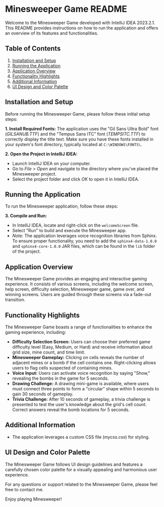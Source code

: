 # Minesweeper Game README

Welcome to the Minesweeper Game developed with IntelliJ IDEA 2023.2.1. This README provides instructions on how to run the application and offers an overview of its features and functionalities.

## Table of Contents
1. [Installation and Setup](#installation-and-setup)
2. [Running the Application](#running-the-application)
3. [Application Overview](#application-overview)
4. [Functionality Highlights](#functionality-highlights)
5. [Additional Information](#additional-information)
6. [UI Design and Color Palette](#ui-design-and-color-palette)

## Installation and Setup
Before running the Minesweeper Game, please follow these initial setup steps:

**1. Install Required Fonts:**
   The application uses the "Gil Sans Ultra Bold" font (*GILSANUB.TTF*) and the "Tempus Sans ITC” font (*TEMPSITC.TTF*) to correctly display the title text. Make sure you have these fonts installed in your system's font directory, typically located at `C:\WINDOWS\FONTS\`.

**2. Open the Project in IntelliJ IDEA:**
   - Launch IntelliJ IDEA on your computer.
   - Go to *File > Open* and navigate to the directory where you've placed the Minesweeper project.
   - Select the project folder and click *OK* to open it in IntelliJ IDEA.

## Running the Application
To run the Minesweeper application, follow these steps:

**3. Compile and Run:**
   - In IntelliJ IDEA, locate and right-click on the `welcomeScreen` file.
   - Select "Run" to build and execute the Minesweeper app.
   - *Note*: The application leverages voice recognition libraries from Sphinx. To ensure proper functionality, you need to add the `sphinx4-data-1.0.0` and `sphinx4-core-1.0.0` JAR files, which can be found in the `lib` folder of the project.
   
## Application Overview
The Minesweeper Game provides an engaging and interactive gaming experience. It consists of various screens, including the welcome screen, help screen, difficulty selection, Minesweeper game, game over, and winning screens. Users are guided through these screens via a fade-out transition.

## Functionality Highlights
The Minesweeper Game boasts a range of functionalities to enhance the gaming experience, including:

- **Difficulty Selection Screen:** Users can choose their preferred game difficulty level (Easy, Medium, or Hard) and receive information about grid size, mine count, and time limit.
- **Minesweeper Gameplay:** Clicking on cells reveals the number of adjacent mines or a bomb if the cell contains one. Right-clicking allows users to flag cells suspected of containing mines.
- **Voice Input:** Users can activate voice recognition by saying "Show," revealing the bombs in the game for 5 seconds.
- **Drawing Challenge:** A drawing mini-game is available, where users must connect three points to form a "circular" shape within 5 seconds to gain 30 seconds of gameplay.
- **Trivia Challenge:** After 10 seconds of gameplay, a trivia challenge is presented to test the user's knowledge about the grid's cell count. Correct answers reveal the bomb locations for 5 seconds.

## Additional Information
- The application leverages a custom CSS file (*mycss.css*) for styling.

## UI Design and Color Palette
The Minesweeper Game follows UI design guidelines and features a carefully chosen color palette for a visually appealing and harmonious user experience.

For any questions or support related to the Minesweeper Game, please feel free to contact me.

Enjoy playing Minesweeper!
